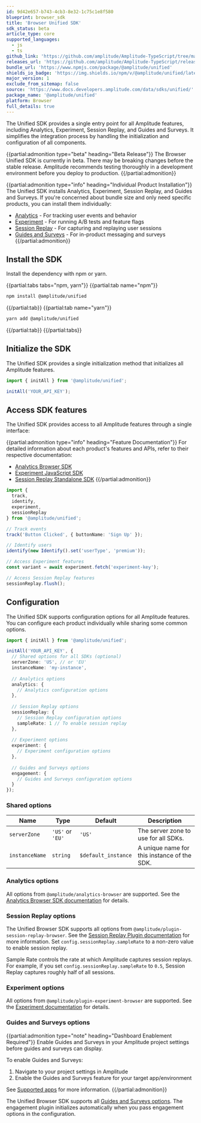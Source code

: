 ```yaml
---
id: 9d42e657-b743-4cb3-8e32-1c75c1e8f580
blueprint: browser_sdk
title: 'Browser Unified SDK'
sdk_status: beta
article_type: core
supported_languages:
  - js
  - ts
github_link: 'https://github.com/amplitude/Amplitude-TypeScript/tree/main/packages/unified'
releases_url: 'https://github.com/amplitude/Amplitude-TypeScript/releases?q=unified&expanded=true'
bundle_url: 'https://www.npmjs.com/package/@amplitude/unified'
shields_io_badge: 'https://img.shields.io/npm/v/@amplitude/unified/latest.svg'
major_version: 1
exclude_from_sitemap: false
source: 'https://www.docs.developers.amplitude.com/data/sdks/unified/'
package_name: '@amplitude/unified'
platform: Browser
full_details: true
---
```

The Unified SDK provides a single entry point for all Amplitude features, including Analytics, Experiment, Session Replay, and Guides and Surveys. It simplifies the integration process by handling the initialization and configuration of all components.

{{partial:admonition type="beta" heading="Beta Release"}}
The Browser Unified SDK is currently in beta. There may be breaking changes before the stable release. Amplitude recommends testing thoroughly in a development environment before you deploy to production.
{{/partial:admonition}}

{{partial:admonition type="info" heading="Individual Product Installation"}}
The Unified SDK installs Analytics, Experiment, Session Replay, and Guides and Surveys. If you're concerned about bundle size and only need specific products, you can install them individually:

- [Analytics](/docs/sdks/analytics/browser/browser-sdk-2) - For tracking user events and behavior
- [Experiment](/docs/sdks/experiment-sdks/experiment-javascript) - For running A/B tests and feature flags
- [Session Replay](/docs/session-replay/session-replay-standalone-sdk) - For capturing and replaying user sessions
- [Guides and Surveys](/docs/guides-and-surveys/sdk) - For in-product messaging and surveys
{{/partial:admonition}}

## Install the SDK

Install the dependency with npm or yarn.

{{partial:tabs tabs="npm, yarn"}}
{{partial:tab name="npm"}}
```bash
npm install @amplitude/unified
```
{{/partial:tab}}
{{partial:tab name="yarn"}}
```bash
yarn add @amplitude/unified
```
{{/partial:tab}}
{{/partial:tabs}}

## Initialize the SDK

The Unified SDK provides a single initialization method that initializes all Amplitude features.

```typescript
import { initAll } from '@amplitude/unified';

initAll('YOUR_API_KEY');
```

## Access SDK features

The Unified SDK provides access to all Amplitude features through a single interface:

{{partial:admonition type="info" heading="Feature Documentation"}}
For detailed information about each product's features and APIs, refer to their respective documentation:
- [Analytics Browser SDK](/docs/sdks/analytics/browser/browser-sdk-2)
- [Experiment JavaScript SDK](/docs/sdks/experiment-sdks/experiment-javascript)
- [Session Replay Standalone SDK](/docs/session-replay/session-replay-standalone-sdk)
{{/partial:admonition}}

```typescript
import { 
  track, 
  identify, 
  experiment, 
  sessionReplay 
} from '@amplitude/unified';

// Track events
track('Button Clicked', { buttonName: 'Sign Up' });

// Identify users
identify(new Identify().set('userType', 'premium'));

// Access Experiment features
const variant = await experiment.fetch('experiment-key');

// Access Session Replay features
sessionReplay.flush();
```

## Configuration

The Unified SDK supports configuration options for all Amplitude features. You can configure each product individually while sharing some common options.

```typescript
import { initAll } from '@amplitude/unified';

initAll('YOUR_API_KEY', {
  // Shared options for all SDKs (optional)
  serverZone: 'US', // or 'EU'
  instanceName: 'my-instance',
  
  // Analytics options
  analytics: {
    // Analytics configuration options
  },
  
  // Session Replay options
  sessionReplay: {
    // Session Replay configuration options
    sampleRate: 1 // To enable session replay
  },
  
  // Experiment options
  experiment: {
    // Experiment configuration options
  },
  
  // Guides and Surveys options
  engagement: {
    // Guides and Surveys configuration options
  }
});
```

### Shared options

|Name|Type|Default|Description|
|-|-|-|-|
|`serverZone`|`'US'` or `'EU'`|`'US'`|The server zone to use for all SDKs.|
|`instanceName`|`string`|`$default_instance`|A unique name for this instance of the SDK.|

### Analytics options

All options from `@amplitude/analytics-browser` are supported. See the [Analytics Browser SDK documentation](/docs/sdks/analytics/browser/browser-sdk-2#initialize-the-sdk) for details.

### Session Replay options

The Unified Browser SDK supports all options from `@amplitude/plugin-session-replay-browser`. See the [Session Replay Plugin documentation](/docs/session-replay/session-replay-plugin#configuration) for more information. Set `config.sessionReplay.sampleRate` to a non-zero value to enable session replay. 

Sample Rate controls the rate at which Amplitude captures session replays. For example, if you set `config.sessionReplay.sampleRate` to `0.5`, Session Replay captures roughly half of all sessions.


### Experiment options

All options from `@amplitude/plugin-experiment-browser` are supported. See the [Experiment documentation](/docs/sdks/experiment-sdks/experiment-javascript#configuration) for details.

### Guides and Surveys options

{{partial:admonition type="note" heading="Dashboard Enablement Required"}}
Enable Guides and Surveys in your Amplitude project settings before guides and surveys can display.

To enable Guides and Surveys:
1. Navigate to your project settings in Amplitude
2. Enable the Guides and Surveys feature for your target app/environment

See [Supported apps](/docs/guides-and-surveys/get-started#supported-apps) for more information.
{{/partial:admonition}}

The Unified Browser SDK supports all [Guides and Surveys options](/docs/guides-and-surveys/sdk#initialize-the-sdk). The engagement plugin initializes automatically when you pass engagement options in the configuration.
